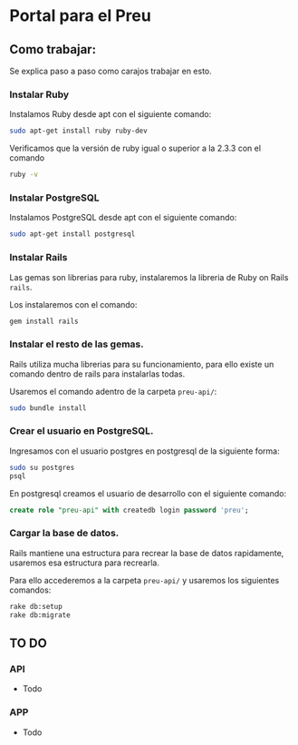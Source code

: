 # Portal para el Preu

## Como trabajar:
Se explica paso a paso como carajos trabajar en esto.

### Instalar Ruby
Instalamos Ruby desde apt con el siguiente comando:
```bash
sudo apt-get install ruby ruby-dev
```

Verificamos que la versión de ruby igual o superior a la 2.3.3 con el comando
```bash
ruby -v
```

### Instalar PostgreSQL
Instalamos PostgreSQL desde apt con el siguiente comando:
```bash
sudo apt-get install postgresql
```

### Instalar Rails
Las gemas son librerias para ruby, instalaremos la libreria de Ruby on Rails `rails`.

Los instalaremos con el comando:
```bash
gem install rails
```

### Instalar el resto de las gemas.
Rails utiliza mucha librerias para su funcionamiento, para ello existe un comando dentro de rails para instalarlas todas.

Usaremos el comando adentro de la carpeta `preu-api/`:
```bash
sudo bundle install
```
### Crear el usuario en PostgreSQL.
Ingresamos con el usuario postgres en postgresql de la siguiente forma:
```bash
sudo su postgres
psql
```
En postgresql creamos el usuario de desarrollo con el siguiente comando:
```sql
create role "preu-api" with createdb login password 'preu';
```
### Cargar la base de datos.
Rails mantiene una estructura para recrear la base de datos rapidamente, usaremos esa estructura para recrearla.

Para ello accederemos a la carpeta `preu-api/` y usaremos los siguientes comandos:
```bash
rake db:setup
rake db:migrate
```


## TO DO

### API
* Todo

### APP
* Todo
